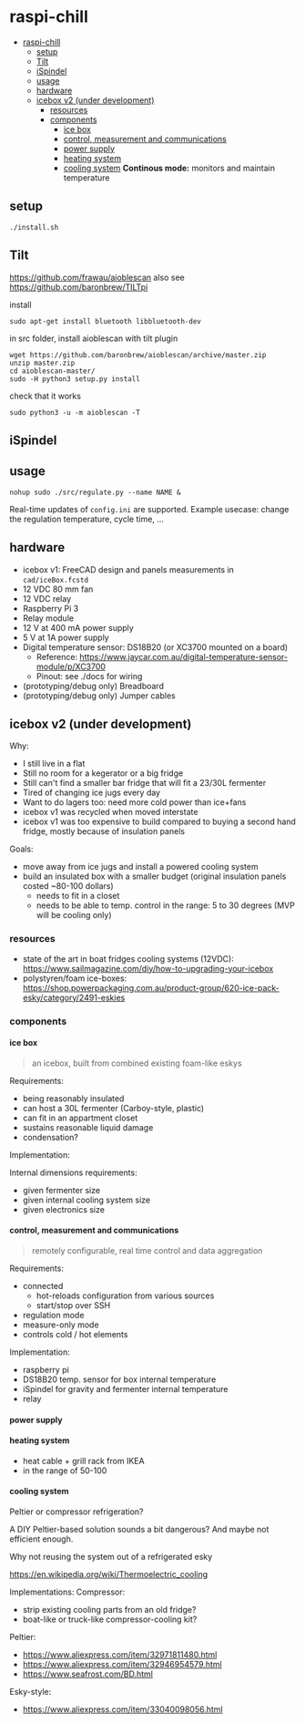 # raspi-chill

- [raspi-chill](#raspi-chill)
  - [setup](#setup)
  - [Tilt](#tilt)
  - [iSpindel](#ispindel)
  - [usage](#usage)
  - [hardware](#hardware)
  - [icebox v2 (under development)](#icebox-v2-under-development)
    - [resources](#resources)
    - [components](#components)
      - [ice box](#ice-box)
      - [control, measurement and communications](#control-measurement-and-communications)
      - [power supply](#power-supply)
      - [heating system](#heating-system)
      - [cooling system](#cooling-system)
        **Continous mode:** monitors and maintain temperature

## setup

`./install.sh`

## Tilt

https://github.com/frawau/aioblescan
also see https://github.com/baronbrew/TILTpi

install

```
sudo apt-get install bluetooth libbluetooth-dev
```

in src folder, install aioblescan with tilt plugin

```
wget https://github.com/baronbrew/aioblescan/archive/master.zip
unzip master.zip
cd aioblescan-master/
sudo -H python3 setup.py install
```

check that it works

```
sudo python3 -u -m aioblescan -T
```

## iSpindel

## usage

`nohup sudo ./src/regulate.py --name NAME &`

Real-time updates of `config.ini` are supported. Example usecase: change the regulation temperature, cycle time, ...

## hardware

- icebox v1: FreeCAD design and panels measurements in `cad/iceBox.fcstd`
- 12 VDC 80 mm fan
- 12 VDC relay
- Raspberry Pi 3
- Relay module
- 12 V at 400 mA power supply
- 5 V at 1A power supply
- Digital temperature sensor: DS18B20 (or XC3700 mounted on a board)
  - Reference: https://www.jaycar.com.au/digital-temperature-sensor-module/p/XC3700
  - Pinout: see ./docs for wiring
- (prototyping/debug only) Breadboard
- (prototyping/debug only) Jumper cables

## icebox v2 (under development)

Why:

- I still live in a flat
- Still no room for a kegerator or a big fridge
- Still can't find a smaller bar fridge that will fit a 23/30L fermenter
- Tired of changing ice jugs every day
- Want to do lagers too: need more cold power than ice+fans
- icebox v1 was recycled when moved interstate
- icebox v1 was too expensive to build compared to buying a second hand fridge, mostly because of insulation panels

Goals:

- move away from ice jugs and install a powered cooling system
- build an insulated box with a smaller budget (original insulation panels costed ~80-100 dollars)
  - needs to fit in a closet
  - needs to be able to temp. control in the range: 5 to 30 degrees (MVP will be cooling only)

### resources

- state of the art in boat fridges cooling systems (12VDC): https://www.sailmagazine.com/diy/how-to-upgrading-your-icebox
- polystyren/foam ice-boxes: https://shop.powerpackaging.com.au/product-group/620-ice-pack-esky/category/2491-eskies

### components

#### ice box

> an icebox, built from combined existing foam-like eskys

Requirements:

- being reasonably insulated
- can host a 30L fermenter (Carboy-style, plastic)
- can fit in an appartment closet
- sustains reasonable liquid damage
- condensation?

Implementation:

Internal dimensions requirements:

- given fermenter size
- given internal cooling system size
- given electronics size

#### control, measurement and communications

> remotely configurable, real time control and data aggregation

Requirements:

- connected
  - hot-reloads configuration from various sources
  - start/stop over SSH
- regulation mode
- measure-only mode
- controls cold / hot elements

Implementation:

- raspberry pi
- DS18B20 temp. sensor for box internal temperature
- iSpindel for gravity and fermenter internal temperature
- relay

#### power supply

#### heating system

- heat cable + grill rack from IKEA
- in the range of 50-100

#### cooling system

Peltier or compressor refrigeration?

A DIY Peltier-based solution sounds a bit dangerous? And maybe not efficient enough.

Why not reusing the system out of a refrigerated esky

https://en.wikipedia.org/wiki/Thermoelectric_cooling

Implementations:
Compressor:

- strip existing cooling parts from an old fridge?
- boat-like or truck-like compressor-cooling kit?

Peltier:

- https://www.aliexpress.com/item/32971811480.html
- https://www.aliexpress.com/item/32946954579.html
- https://www.seafrost.com/BD.html

Esky-style:

- https://www.aliexpress.com/item/33040098056.html
